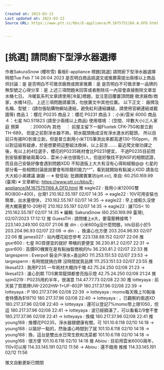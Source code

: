 ```yaml
---

Created at: 2023-03-13
Last updated at: 2023-03-13
Source URL: https://www.ptt.cc/bbs/E-appliance/M.1675751166.A.DFD.html


---
```


# [挑選] 請問廚下型淨水器選擇


作者SakuraSnow (櫻吹雪)
看板E-appliance
標題\[挑選\] 請問廚下型淨水器選擇
時間Tue Feb 7 14:26:04 2023
是否明白商品挑選文或推薦需提出兩樣以上商品供討論：是 是否明白不可徵求廠商或商家推薦：是 是否明白不可徵求單一品牌的無型號之心得分享：是 上述三項問題未回答或者刪除任一內容會直接刪除文章並水桶七日。 冷暖氣系列文章請使用\[冷氣\]標題，並注意回覆置頂問題 徵求廠商/商家，水桶14日。 上述三項問題請置頂，勿放置文中其他位置。 以下正文： 廠牌及名稱、型號： (請勿張貼購物網站連結，避免紅利連結嫌疑，請使用官網連結或截圖等) 商品１：櫻花 P0235 商品２：櫻花 P0231 商品３：小米/雲米 600G 商品４：七星 NO.511823 (請至少兩樣以上商品) 使用環境 ：(空間、坪數大小)三人家庭 預算 　　：20000內 其他 　： 前屋主留下一組Fluxtek CFK-75G和普立創TH-689， 但是之前對淨水器不熟，把水龍頭換成沒有淨水進水的龍頭， 所以目前只有接RO到普立創，但是普立創用小米TDS筆測出來都高達130-150ppm， 所以對這組有疑慮，於是想要把這整組汰換掉，以上前言....... 最近爬文做功課之後，有以上的4位選手，櫻花的P0235耗材會比P0231便宜， 不過P0235目前問到安裝都要破兩萬QQ... 雲米小米也很吸引人，但是好像找不到NSF的相關認證，而且自己安裝好像會遇到問題XDD 不知道版上大大有沒有心得和經驗@@ 七星的部分看一些相關討論是說要會有除錯的能力^^"，看到就開始有點滅火XDD 請各位大大給小弟建議 謝謝 -- ※ 發信站: 批踢踢實業坊(ptt.cc), 來自: 60.250.169.99 (臺灣) ※ 文章網址: <https://www.ptt.cc/bbs/E-appliance/M.1675751166.A.DFD.html>
推 eagle22 : 我用小米1200G雙RO(800+400)，台灣1 210.162.55.197 02/07 14:35
→ eagle22 : 10V可用安裝也簡單，出水量很快， 210.162.55.197 02/07 14:35
→ eagle22 : 早上或較久沒使用大概需要10-20秒可 210.162.55.197 02/07 14:35
→ eagle22 : 讓TDS< 10 210.162.55.197 02/07 14:35
※ 編輯: SakuraSnow (60.250.169.99 臺灣), 02/07/2023 17:12:12
推 GuessTH : 請問樓上e大，要電壓轉接嗎？223.140.249.100 02/07 21:06
推 din : 小米600g沒什麼問題，tds目前小於5 203.204.96.93 02/07 22:06
→ din : ，換濾心也方便 203.204.96.93 02/07 22:06
推 james027 : 站內櫻花給您參考 223.138.88.152 02/07 22:06
推 gsxr600 : 七星 RO買便宜的就好 帶桶的更便宜 36.230.81.2 02/07 22:31
→ gsxr600 : 高價RO機實在是有點抽智商稅的fu 36.230.81.2 02/07 22:33
推 largesperm : Everpoll 裝全戶淨水+直出RO 111.253.151.53 02/07 23:53
→ largesperm : 有時間就搞白牌 沒時間就買品牌 111.253.151.53 02/07 23:55
推 likesa123 : 我用P235 一年耗材大概四千塊 42.75.24.250 02/08 21:23
→ likesa123 : 濾心到期 TDS異常龍頭都會亮指示燈 42.75.24.250 02/08 21:24
推 spin0219 : P0235用約半年，很滿意 114.47.77.73 02/08 22:30
推 lotteyaya : 前天裝了賀眾牌UW-2202HW-1+UF-602P 180.217.37.96 02/08 22:39
→ lotteyaya : P 180.217.37.96 02/08 22:39
→ lotteyaya : momo每天晚上10點後會特價為$19710 180.217.37.96 02/08 22:40
→ lotteyaya : ，已觀察約兩週XD 180.217.37.96 02/08 22:40
→ lotteyaya : 還可以登記7%momo幣上限1050，但這 180.217.37.96 02/08 22:41
→ lotteyaya : 波已經額滿了，可以看看2/9會不會 180.217.37.96 02/08 22:41
→ lotteyaya : 換檔 180.217.37.96 02/08 22:41
推 young168 : 推櫻花P0235，淨水器跟健康有關，可 101.10.6.118 02/10 14:18
→ young168 : 以裝好一點的，然後濾心時間到了就 101.10.6.118 02/10 14:18
→ young168 : 換，這台是雙出水日常生飲和洗菜都 101.10.6.118 02/10 14:18
→ young168 : 很方便 101.10.6.118 02/10 14:18
推 Abiou : 目前用雲米600G兩年，110v可以用 114.33.145.191 02/12 11:56
→ Abiou : 還不錯用 推推 114.33.145.191 02/12 11:56

推文自動更新已關閉

